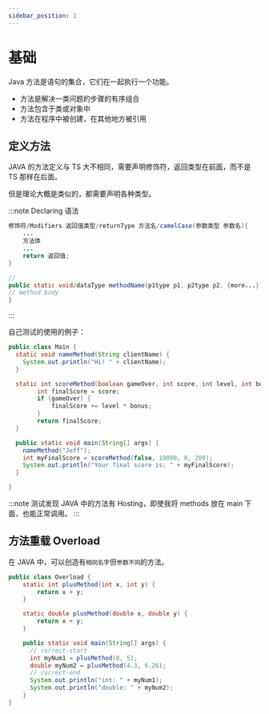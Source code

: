 ```yaml
---
sidebar_position: 1
---
```


# 基础

Java 方法是语句的集合，它们在一起执行一个功能。

- 方法是解决一类问题的步骤的有序组合
- 方法包含于类或对象中
- 方法在程序中被创建，在其他地方被引用

## 定义方法

JAVA 的方法定义与 TS 大不相同，需要声明修饰符，返回类型在前面，而不是 TS 那样在后面。

但是理论大概是类似的，都需要声明各种类型。

:::note Declaring 语法

```Java
修饰符/Modifiers 返回值类型/returnType 方法名/camelCase(参数类型 参数名){
    ...
    方法体
    ...
    return 返回值;
}

//
public static void/dataType methodName(p1type p1, p2type p2, {more...}){
// method body
}
```

:::

自己测试的使用的例子：

```Java
public class Main {
  static void nameMethod(String clientName) {
    System.out.println("Hi! " + clientName);
  }

  static int scoreMethod(boolean gameOver, int score, int level, int bonus) {
        int finalScore = score;
        if (gameOver) {
            finalScore += level * bonus;
        }
        return finalScore;
  }

  public static void main(String[] args) {
    nameMethod("Jeff");
    int myFinalScore = scoreMethod(false, 10000, 8, 200);
    System.out.println("Your final score is: " + myFinalScore);
  }

}
```

:::note
测试发现 JAVA 中的方法有 Hosting，即使我将 methods 放在 main 下面，也能正常调用。
:::

## 方法重载 Overload

在 JAVA 中，可以创造有`相同名字`但`参数不同`的方法。

```Java
public class Overload {
    static int plusMethod(int x, int y) {
        return x + y;
    }

    static double plusMethod(double x, double y) {
        return x + y;
    }

    public static void main(String[] args) {
      // correct-start
      int myNum1 = plusMethod(8, 5);
      double myNum2 = plusMethod(4.3, 6.26);
      // correct-end
      System.out.println("int: " + myNum1);
      System.out.println("double: " + myNum2);
    }
}
```
